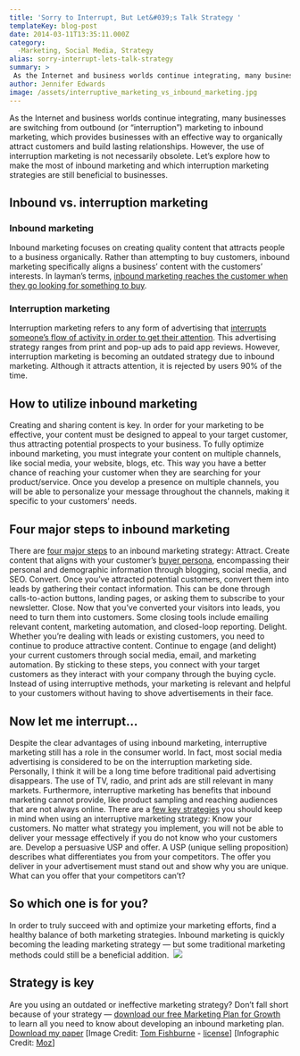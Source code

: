 ```yaml
---
title: 'Sorry to Interrupt, But Let&#039;s Talk Strategy '
templateKey: blog-post
date: 2014-03-11T13:35:11.000Z
category: 
  -Marketing, Social Media, Strategy
alias: sorry-interrupt-lets-talk-strategy
summary: > 
 As the Internet and business worlds continue integrating, many businesses are switching from outbound (or "interruption") marketing to inbound marketing, which provides businesses with an effective way to organically attract customers and build lasting relationships.
author: Jennifer Edwards
image: /assets/interruptive_marketing_vs_inbound_marketing.jpg
---
```


As the Internet and business worlds continue integrating, many businesses are switching from outbound (or “interruption”) marketing to inbound marketing, which provides businesses with an effective way to organically attract customers and build lasting relationships. However, the use of interruption marketing is not necessarily obsolete. Let’s explore how to make the most of inbound marketing and which interruption marketing strategies are still beneficial to businesses.

Inbound vs. interruption marketing
----------------------------------

### Inbound marketing

Inbound marketing focuses on creating quality content that attracts people to a business organically. Rather than attempting to buy customers, inbound marketing specifically aligns a business’ content with the customers’ interests. In layman’s terms, [inbound marketing reaches the customer when they go looking for something to buy](http://www.wordstream.com/blog/ws/2013/05/29/what-is-inbound-marketing#.).

### Interruption marketing

Interruption marketing refers to any form of advertising that [interrupts someone’s flow of activity in order to get their attention](http://www.webholism.com/blog/holly-strauss/interruption-marketing-vs-inbound-marketing/). This advertising strategy ranges from print and pop-up ads to paid app reviews. However, interruption marketing is becoming an outdated strategy due to inbound marketing. Although it attracts attention, it is rejected by users 90% of the time.

How to utilize inbound marketing
--------------------------------

Creating and sharing content is key. In order for your marketing to be effective, your content must be designed to appeal to your target customer, thus attracting potential prospects to your business. To fully optimize inbound marketing, you must integrate your content on multiple channels, like social media, your website, blogs, etc. This way you have a better chance of reaching your customer when they are searching for your product/service. Once you develop a presence on multiple channels, you will be able to personalize your message throughout the channels, making it specific to your customers’ needs.

Four major steps to inbound marketing
-------------------------------------

There are [four major steps](http://www.hubspot.com/inbound-marketing) to an inbound marketing strategy: Attract. Create content that aligns with your customer’s [buyer persona](http://www.digett.com/2010/08/31/better-market-targeting-through-buyer-personas), encompassing their personal and demographic information through blogging, social media, and SEO. Convert. Once you’ve attracted potential customers, convert them into leads by gathering their contact information. This can be done through calls-to-action buttons, landing pages, or asking them to subscribe to your newsletter. Close. Now that you’ve converted your visitors into leads, you need to turn them into customers. Some closing tools include emailing relevant content, marketing automation, and closed-loop reporting. Delight. Whether you’re dealing with leads or existing customers, you need to continue to produce attractive content. Continue to engage (and delight) your current customers through social media, email, and marketing automation. By sticking to these steps, you connect with your target customers as they interact with your company through the buying cycle. Instead of using interruptive methods, your marketing is relevant and helpful to your customers without having to shove advertisements in their face. 

Now let me interrupt…
---------------------

Despite the clear advantages of using inbound marketing, interruptive marketing still has a role in the consumer world. In fact, most social media advertising is considered to be on the interruption marketing side.  Personally, I think it will be a long time before traditional paid advertising disappears. The use of TV, radio, and print ads are still relevant in many markets. Furthermore, interruptive marketing has benefits that inbound marketing cannot provide, like product sampling and reaching audiences that are not always online. There are a [few key strategies](http://www.forbes.com/sites/davelavinsky/2013/03/08/is-traditional-marketing-still-alive/) you should keep in mind when using an interruptive marketing strategy: Know your customers. No matter what strategy you implement, you will not be able to deliver your message effectively if you do not know who your customers are. Develop a persuasive USP and offer. A USP (unique selling proposition) describes what differentiates you from your competitors. The offer you deliver in your advertisement must stand out and show why you are unique. What can you offer that your competitors can’t?

So which one is for you?
------------------------

In order to truly succeed with and optimize your marketing efforts, find a healthy balance of both marketing strategies. Inbound marketing is quickly becoming the leading marketing strategy — but some traditional marketing methods could still be a beneficial addition.  ![](/assets/inbound-vs-interruption-marketing.png)

Strategy is key
---------------

Are you using an outdated or ineffective marketing strategy? Don’t fall short because of your strategy — [download our free Marketing Plan for Growth](/marketing-plan-growth) to learn all you need to know about developing an inbound marketing plan. [Download my paper](/marketing-plan-growth) \[Image Credit: [Tom Fishburne](https://marketoonist.com/2013/11/interruption.html) - [license](https://marketoonist.com/faq)\] \[Infographic Credit: [Moz](https://moz.com/blog/goodbye-seomoz-hello-moz)\]